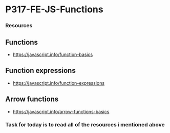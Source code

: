# P317-FE-JS-Functions

### Resources
## Functions
* https://javascript.info/function-basics

## Function expressions
* https://javascript.info/function-expressions

## Arrow functions
* https://javascript.info/arrow-functions-basics

### Task for today is to read all of the resources i mentioned above
